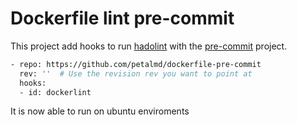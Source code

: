# Dockerfile lint pre-commit

This project add hooks to run [hadolint](https://github.com/hadolint/hadolint) with the [pre-commit](https://pre-commit.com/) project.

```bash
- repo: https://github.com/petalmd/dockerfile-pre-commit
  rev: ''  # Use the revision rev you want to point at
  hooks:
  - id: dockerlint
````
It is now able to run on ubuntu enviroments